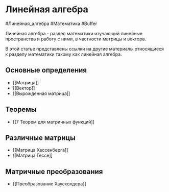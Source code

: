 # Линейная алгебра
#Линейная_алгебра #Математика #Buffer 

Линейная алгебра - раздел математики изучающий линейные пространства и работу с ними, в частности матрицы и вектора.

В этой статье представлены ссылки на другие материалы относящиеся к разделу математики такому как линейная алгебра.

## Основные определения
- [[Матрица]]
- [[Вектор]]
- [[Вырожденная матрица]]

## Теоремы
* [[7 Теорем для матричных функций]]

## Различные матрицы
- [[Матрица Хассенберга]]
- [[Матрица Гессе]]

## Матричные преобразования
- [[Преобразование Хаусхолдера]]